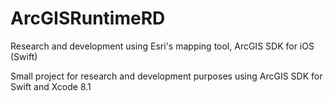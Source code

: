 # ArcGISRuntimeRD
Research and development using Esri's mapping tool, ArcGIS SDK for iOS (Swift) 

Small project for research and development purposes using ArcGIS SDK for Swift and Xcode 8.1
